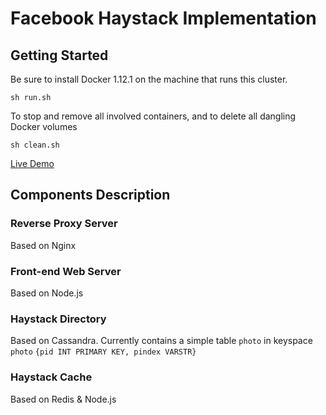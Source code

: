# Facebook Haystack Implementation

## Getting Started
Be sure to install Docker 1.12.1 on the machine that runs this cluster.

```
sh run.sh
```

To stop and remove all involved containers, and to delete all dangling Docker volumes

```
sh clean.sh
```

[Live Demo](http://playground.hyoung.me/)

## Components Description
### Reverse Proxy Server
Based on Nginx

### Front-end Web Server
Based on Node.js

### Haystack Directory
Based on Cassandra. Currently contains a simple table `photo` in keyspace `photo` `{pid INT PRIMARY KEY, pindex VARSTR}`

### Haystack Cache
Based on Redis & Node.js


